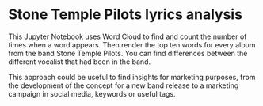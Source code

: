 # Stone Temple Pilots lyrics analysis

This Jupyter Notebook uses Word Cloud to find and count the number of times when a word appears. Then render the top ten words for every album from the band Stone Temple Pilots. You can find differences between the different vocalist that had been in the band. 

This approach could be useful to find insights for marketing purposes, from the development of the concept for a new band release to a marketing campaign in social media, keywords or useful tags. 